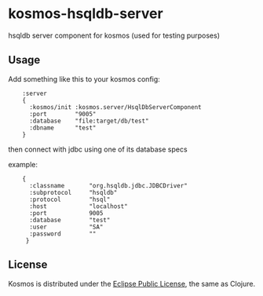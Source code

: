 # kosmos-hsqldb-server

hsqldb server component for kosmos (used for testing purposes)

## Usage

Add something like this to your kosmos config:

```
    :server
    {
      :kosmos/init :kosmos.server/HsqlDbServerComponent
      :port        "9005"
      :database    "file:target/db/test"
      :dbname      "test"
    }
```

then connect with jdbc using one of its database specs

example:

```
    {
      :classname       "org.hsqldb.jdbc.JDBCDriver"
      :subprotocol     "hsqldb"
      :protocol        "hsql"
      :host            "localhost"
      :port            9005
      :database        "test"
      :user            "SA"
      :password        ""
     }
```

## License

Kosmos is distributed under the [Eclipse Public License](http://opensource.org/licenses/eclipse-1.0.php), the same as Clojure.
